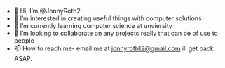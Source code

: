 - 👋 Hi, I’m @JonnyRoth2
- 👀 I’m interested in creating useful things with computer solutions
- 🌱 I’m currently learning computer science at unviersity
- 💞️ I’m looking to collaborate on any projects really that can be of use to people
- 📫 How to reach me- email me at jonnyroth12@gmail.com ill get back ASAP.

<!---
JonnyRoth2/JonnyRoth2 is a ✨ special ✨ repository because its `README.md` (this file) appears on your GitHub profile.
You can click the Preview link to take a look at your changes.
--->
